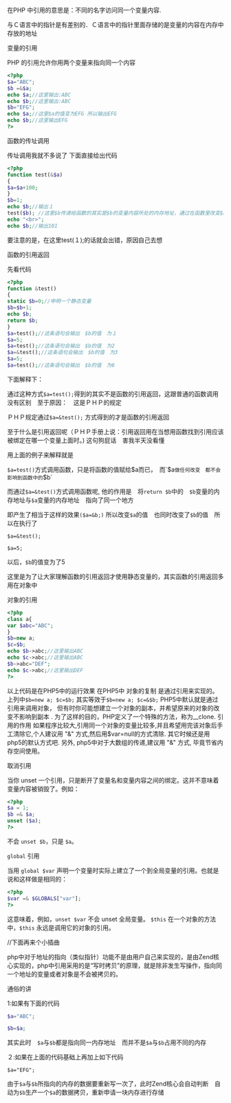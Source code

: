 在PHP 中引用的意思是：不同的名字访问同一个变量内容. 

与Ｃ语言中的指针是有差别的．Ｃ语言中的指针里面存储的是变量的内容在内存中存放的地址 

变量的引用 

PHP 的引用允许你用两个变量来指向同一个内容 
```php
<?php 
$a="ABC"; 
$b =&$a; 
echo $a;//这里输出:ABC 
echo $b;//这里输出:ABC 
$b="EFG"; 
echo $a;//这里$a的值变为EFG 所以输出EFG 
echo $b;//这里输出EFG 
?> 
```



函数的传址调用 

传址调用我就不多说了 下面直接给出代码 
```php
<?php
function test(&$a) 
{ 
$a=$a+100; 
} 
$b=1; 
echo $b;//输出１ 
test($b); //这里$b传递给函数的其实是$b的变量内容所处的内存地址，通过在函数里改变$a的值　就可以改变$b的值了 
echo "<br>"; 
echo $b;//输出101 
```



要注意的是，在这里test(１);的话就会出错，原因自己去想 

函数的引用返回 

先看代码 
```php
<?php
function &test() 
{ 
static $b=0;//申明一个静态变量 
$b=$b+1; 
echo $b; 
return $b; 
} 
$a=test();//这条语句会输出　$b的值　为１ 
$a=5; 
$a=test();//这条语句会输出　$b的值　为2 
$a=&test();//这条语句会输出　$b的值　为3 
$a=5; 
$a=test();//这条语句会输出　$b的值　为6 
```
下面解释下：　 

通过这种方式`$a=test();`得到的其实不是函数的引用返回，这跟普通的函数调用没有区别　至于原因：　这是ＰＨＰ的规定 

ＰＨＰ规定通过`$a=&test();` 方式得到的才是函数的引用返回 

至于什么是引用返回呢（ＰＨＰ手册上说：引用返回用在当想用函数找到引用应该被绑定在哪一个变量上面时。) 这句狗屁话　害我半天没看懂 

用上面的例子来解释就是 

`$a=test()`方式调用函数，只是将函数的值赋给$a而已，　而`$a`做任何改变　都不会影响到函数中的`$b`

而通过`$a=&test()`方式调用函数呢, 他的作用是　将`return $b`中的　`$b`变量的内存地址与`$a`变量的内存地址　指向了同一个地方 

即产生了相当于这样的效果`($a=&b;)` 所以改变`$a`的值　也同时改变了`$b`的值　所以在执行了 

`$a=&test();` 

`$a=5;` 

以后，`$b`的值变为了5 

这里是为了让大家理解函数的引用返回才使用静态变量的，其实函数的引用返回多用在对象中 

对象的引用 
```php
<?php 
class a{ 
var $abc="ABC"; 
} 
$b=new a; 
$c=$b; 
echo $b->abc;//这里输出ABC 
echo $c->abc;//这里输出ABC 
$b->abc="DEF"; 
echo $c->abc;//这里输出DEF 
?> 
```



以上代码是在PHP5中的运行效果  在PHP5中 对象的复制 是通过引用来实现的。上列中`$b=new a; $c=$b;` 其实等效于`$b=new a; $c=&$b;`  PHP5中默认就是通过引用来调用对象， 但有时你可能想建立一个对象的副本，并希望原来的对象的改变不影响到副本 . 为了这样的目的，PHP定义了一个特殊的方法，称为__clone.  引用的作用  如果程序比较大,引用同一个对象的变量比较多,并且希望用完该对象后手工清除它,个人建议用 "&" 方式,然后用$var=null的方式清除. 其它时候还是用php5的默认方式吧. 另外, php5中对于大数组的传递,建议用 "&" 方式, 毕竟节省内存空间使用。 

取消引用 

当你 unset 一个引用，只是断开了变量名和变量内容之间的绑定。这并不意味着变量内容被销毁了。例如：
```php
<?php 
$a = 1; 
$b =& $a; 
unset ($a); 
?> 
```
不会 `unset $b`，只是 `$a`。 

`global` 引用 

当用 `global $var` 声明一个变量时实际上建立了一个到全局变量的引用。也就是说和这样做是相同的： 
```php
<?php 
$var =& $GLOBALS["var"]; 
?> 
```
这意味着，例如，`unset $var` 不会 unset 全局变量。  `$this`  在一个对象的方法中，`$this` 永远是调用它的对象的引用。 

//下面再来个小插曲 

php中对于地址的指向（类似指针）功能不是由用户自己来实现的，是由Zend核心实现的，php中引用采用的是“写时拷贝”的原理，就是除非发生写操作，指向同一个地址的变量或者对象是不会被拷贝的。 

通俗的讲 

1:如果有下面的代码 
```php
$a="ABC"; 

$b=$a; 
```
其实此时　`$a`与`$b`都是指向同一内存地址　而并不是`$a`与`$b`占用不同的内存 

２:如果在上面的代码基础上再加上如下代码 

`$a="EFG"; `

由于`$a`与`$b`所指向的内存的数据要重新写一次了，此时Zend核心会自动判断　自动为`$b`生产一个`$a`的数据拷贝，重新申请一块内存进行存储
